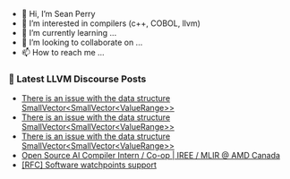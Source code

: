 - 👋 Hi, I’m Sean Perry
- 👀 I’m interested in compilers (c++, COBOL, llvm)
- 🌱 I’m currently learning ...
- 💞️ I’m looking to collaborate on ...
- 📫 How to reach me ...

<!---
s66perry/s66perry is a ✨ special ✨ repository because its `README.md` (this file) appears on your GitHub profile.
You can click the Preview link to take a look at your changes.
--->
### 📕 Latest LLVM Discourse Posts

<!-- DISCOURSE-LLVM:START -->
- [There is an issue with the data structure SmallVector&lt;SmallVector&lt;ValueRange&gt;&gt;](https://discourse.llvm.org/t/there-is-an-issue-with-the-data-structure-smallvector-smallvector-valuerange/88429#post_3)
- [There is an issue with the data structure SmallVector&lt;SmallVector&lt;ValueRange&gt;&gt;](https://discourse.llvm.org/t/there-is-an-issue-with-the-data-structure-smallvector-smallvector-valuerange/88429#post_2)
- [There is an issue with the data structure SmallVector&lt;SmallVector&lt;ValueRange&gt;&gt;](https://discourse.llvm.org/t/there-is-an-issue-with-the-data-structure-smallvector-smallvector-valuerange/88429#post_1)
- [Open Source AI Compiler Intern / Co-op | IREE / MLIR @ AMD Canada](https://discourse.llvm.org/t/open-source-ai-compiler-intern-co-op-iree-mlir-amd-canada/88428#post_1)
- [[RFC] Software watchpoints support](https://discourse.llvm.org/t/rfc-software-watchpoints-support/88391#post_9)
<!-- DISCOURSE-LLVM:END -->
